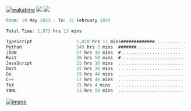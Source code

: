 [![wakatime](https://wakatime.com/badge/user/00eead22-fb14-4dd0-ab8a-3625cafbd50d.svg)](https://wakatime.com/@00eead22-fb14-4dd0-ab8a-3625cafbd50d)
![](https://komarev.com/ghpvc/?username=flatypus)
![](https://pixel.flatypus.me/flatypus?type=tracker)
<!--START_SECTION:waka-->

```rust
From: 19 May 2023 - To: 15 February 2025

Total Time: 1,873 hrs 13 mins

TypeScript                 1,010 hrs 17 mins#############............   53.66 %
Python                     549 hrs 3 mins  #######..................   29.16 %
JSON                       57 hrs 49 mins  #........................   03.07 %
Rust                       38 hrs 50 mins  #........................   02.06 %
JavaScript                 25 hrs 10 mins  .........................   01.34 %
Dart                       22 hrs 26 mins  .........................   01.19 %
Go                         19 hrs 44 mins  .........................   01.05 %
C++                        17 hrs 40 mins  .........................   00.94 %
TeX                        15 hrs 4 mins   .........................   00.80 %
YAML                       13 hrs 58 mins  .........................   00.74 %
```

<!--END_SECTION:waka-->
[<img alt="image" src="https://github.com/flatypus/flatypus/assets/68029599/0a302dc1-501c-43a0-ae8d-37ec4817f3bd">](https://flatypus.me)


